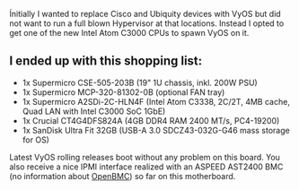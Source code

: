 Ínitially I wanted to replace Cisco and Ubiquity devices with VyOS but did not
want to run a full blown Hypervisor at that locations. Instead I opted to get
one of the new Intel Atom C3000 CPUs to spawn VyOS on it.

I ended up with this shopping list:
-----------------------------------
* 1x Supermicro CSE-505-203B (19" 1U chassis, inkl. 200W PSU)
* 1x Supermicro MCP-320-81302-0B (optional FAN tray)
* 1x Supermicro A2SDi-2C-HLN4F (Intel Atom C3338, 2C/2T, 4MB cache, Quad LAN with
  Intel C3000 SoC 1GbE)
* 1x Crucial CT4G4DFS824A (4GB DDR4 RAM 2400 MT/s, PC4-19200)
* 1x SanDisk Ultra Fit 32GB (USB-A 3.0 SDCZ43-032G-G46 mass storage for OS)

Latest VyOS rolling releases boot without any problem on this board. You also
receive a nice IPMI interface realized with an ASPEED AST2400 BMC (no information
about [OpenBMC](https://www.openbmc.org/)) so far on this motherboard.
